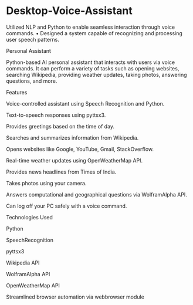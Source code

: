 # Desktop-Voice-Assistant
Utilized NLP and Python to enable seamless interaction through voice commands.  •  Designed a system capable of recognizing and processing user speech patterns.

Personal Assistant

Python-based AI personal assistant that interacts with users via voice commands. It can perform a variety of tasks such as opening websites, searching Wikipedia, providing weather updates, taking photos, answering questions, and more.




Features

Voice-controlled assistant using Speech Recognition and Python.

Text-to-speech responses using pyttsx3.

Provides greetings based on the time of day.

Searches and summarizes information from Wikipedia.

Opens websites like Google, YouTube, Gmail, StackOverflow.

Real-time weather updates using OpenWeatherMap API.

Provides news headlines from Times of India.

Takes photos using your camera.

Answers computational and geographical questions via WolframAlpha API.

Can log off your PC safely with a voice command.





Technologies Used

Python

SpeechRecognition

pyttsx3

Wikipedia API

WolframAlpha API

OpenWeatherMap API

Streamlined browser automation via webbrowser module

